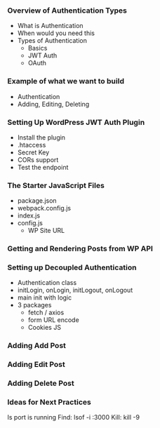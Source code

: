 ### Overview of Authentication Types
- What is Authentication 
- When would you need this 
- Types of Authentication 
    - Basics
    - JWT Auth
    - OAuth

### Example of what we want to build

- Authentication
- Adding, Editing, Deleting

### Setting Up WordPress JWT Auth Plugin
- Install the plugin
- .htaccess
- Secret Key
- CORs support
- Test the endpoint

### The Starter JavaScript Files
- package.json
- webpack.config.js
- index.js            
- config.js
    - WP Site URL

### Getting and Rendering Posts from WP API

### Setting up Decoupled Authentication
- Authentication class 
- initLogin, onLogin, initLogout, onLogout
- main init with logic
- 3 packages 
    - fetch / axios 
    - form URL encode 
    - Cookies JS 

### Adding Add Post

### Adding Edit Post

### Adding Delete Post

### Ideas for Next Practices


Is port is running Find:
lsof -i :3000
Kill:
kill -9 <PID>
